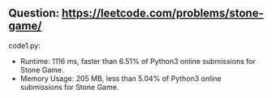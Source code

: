 ## Question: https://leetcode.com/problems/stone-game/

code1.py:
* Runtime: 1116 ms, faster than 6.51% of Python3 online submissions for Stone Game.
* Memory Usage: 205 MB, less than 5.04% of Python3 online submissions for Stone Game.